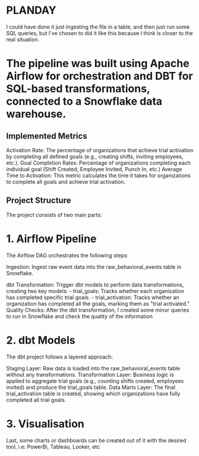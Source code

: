 # PLANDAY

I could have done it just ingesting the file in a table, and then just run some SQL queries, but I've chosen to did it like this because I think is closer to the real situation.

# The pipeline was built using Apache Airflow for orchestration and DBT for SQL-based transformations, connected to a Snowflake data warehouse.

## Implemented Metrics

Activation Rate: The percentage of organizations that achieve trial activation by completing all defined goals (e.g., creating shifts, inviting employees, etc.).
Goal Completion Rates: Percentage of organizations completing each individual goal (Shift Created, Employee Invited, Punch In, etc.)
Average Time to Activation: This metric calculates the time it takes for organizations to complete all goals and achieve trial activation.

## Project Structure

The project consists of two main parts:

# 1. Airflow Pipeline
The Airflow DAG orchestrates the following steps:

Ingestion: Ingest raw event data into the raw_behavioral_events table in Snowflake.

dbt Transformation: Trigger dbt models to perform data transformations, creating two key models:
    - trial_goals: Tracks whether each organization has completed specific trial goals.
    - trial_activation: Tracks whether an organization has completed all the goals, marking them as "trial activated."
Quality Checks: After the dbt transformation, I created some minor queries to run in Snowflake and check the quality of the information

# 2. dbt Models
The dbt project follows a layered approach:

Staging Layer: Raw data is loaded into the raw_behavioral_events table without any transformations.
Transformation Layer: Business logic is applied to aggregate trial goals (e.g., counting shifts created, employees invited) and produce the trial_goals table.
Data Marts Layer: The final trial_activation table is created, showing which organizations have fully completed all trial goals.

# 3. Visualisation

Last, some charts or dashboards can be created out of it with the desired tool, i.e: PowerBi, Tableau, Looker, etc

